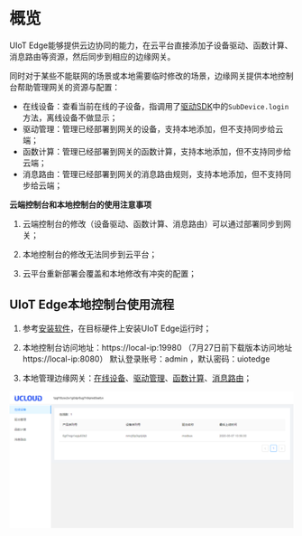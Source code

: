 # 概览

UIoT Edge能够提供云边协同的能力，在云平台直接添加子设备驱动、函数计算、消息路由等资源，然后同步到相应的边缘网关。

同时对于某些不能联网的场景或本地需要临时修改的场景，边缘网关提供本地控制台帮助管理网关的资源与配置：

- 在线设备：查看当前在线的子设备，指调用了[驱动SDK](/uiot-edge/edge_development/subdev_driver_SDK/python3_SDK_intro)中的`SubDevice.login`方法，离线设备不做显示；
- 驱动管理：管理已经部署到网关的设备，支持本地添加，但不支持同步给云端；
- 函数计算：管理已经部署到网关的函数计算，支持本地添加，但不支持同步给云端；
- 消息路由：管理已经部署到网关的消息路由规则，支持本地添加，但不支持同步给云端；

**云端控制台和本地控制台的使用注意事项**

1. 云端控制台的修改（设备驱动、函数计算、消息路由）可以通过部署同步到网关；

2. 本地控制台的修改无法同步到云平台；

3. 云平台重新部署会覆盖和本地修改有冲突的配置；

   

## UIoT Edge本地控制台使用流程

1. 参考[安装软件](/uiot-edge/user_guide/install/runtime_install)，在目标硬件上安装UIoT Edge运行时；
2. 本地控制台访问地址：https://local-ip:19980 （7月27日前下载版本访问地址 https://local-ip:8080）
   默认登录账号：admin ，默认密码：uiotedge

3. 本地管理边缘网关：[在线设备](/uiot-edge/local_console/console_opration_detail#管理在线设备)、[驱动管理](/uiot-edge/local_console/console_opration_detail#驱动管理)、[函数计算](/uiot-edge/local_console/console_opration_detail#函数计算)、[消息路由](/uiot-edge/local_console/console_opration_detail#消息路由)；

![本地控制台页面](../images/本地控制台页面.png)